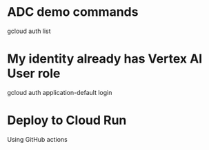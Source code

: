 # ADC demo commands

gcloud auth list

# My identity already has Vertex AI User role

gcloud auth application-default login

# Deploy to Cloud Run

Using GitHub actions